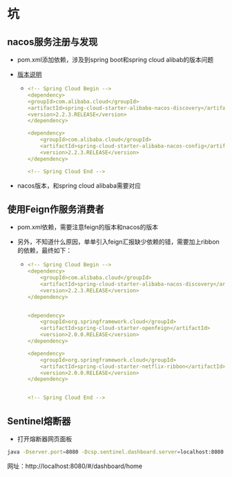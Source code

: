 # 坑

## nacos服务注册与发现

- pom.xml添加依赖，涉及到spring boot和spring cloud alibab的版本问题

- [版本说明](https://github.com/alibaba/spring-cloud-alibaba/wiki/%E7%89%88%E6%9C%AC%E8%AF%B4%E6%98%8E)

  - ```yaml
    <!-- Spring Cloud Begin -->
    <dependency>
    <groupId>com.alibaba.cloud</groupId>
    <artifactId>spring-cloud-starter-alibaba-nacos-discovery</artifactId>
    <version>2.2.3.RELEASE</version>
    </dependency>
    
    <dependency>
        <groupId>com.alibaba.cloud</groupId>
        <artifactId>spring-cloud-starter-alibaba-nacos-config</artifactId>
        <version>2.2.3.RELEASE</version>
    </dependency>
    
    <!-- Spring Cloud End -->
    ```

- nacos版本，和spring cloud alibaba需要对应

## 使用Feign作服务消费者

- pom.xml依赖，需要注意feign的版本和nacos的版本

- 另外，不知道什么原因，单单引入feign汇报缺少依赖的错，需要加上ribbon的依赖，最终如下：

  - ```yaml
    <!-- Spring Cloud Begin -->
    <dependency>
        <groupId>com.alibaba.cloud</groupId>
        <artifactId>spring-cloud-starter-alibaba-nacos-discovery</artifactId>
        <version>2.2.3.RELEASE</version>
    </dependency>
    
    
    <dependency>
        <groupId>org.springframework.cloud</groupId>
        <artifactId>spring-cloud-starter-openfeign</artifactId>
        <version>2.0.0.RELEASE</version>
    </dependency>
    
    <dependency>
        <groupId>org.springframework.cloud</groupId>
        <artifactId>spring-cloud-starter-netflix-ribbon</artifactId>
        <version>2.0.0.RELEASE</version>
    </dependency>
    
    
    <!-- Spring Cloud End -->
    ```

    

## Sentinel熔断器

- 打开熔断器网页面板

```bash
java -Dserver.port=8080 -Dcsp.sentinel.dashboard.server=localhost:8080 -Dproject.name=sentinel-dashboard -jar sentinel-dashboard.jar
```

网址：http://localhost:8080/#/dashboard/home